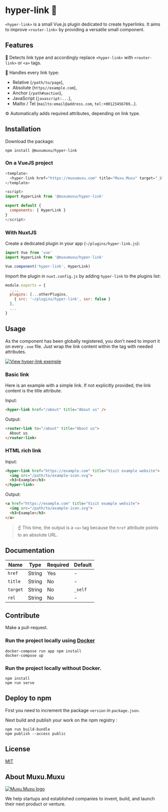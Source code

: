 # hyper-link 🔗

`<hyper-link>` is a small Vue.js plugin dedicated to create hyperlinks. It aims to improve `<router-link>` by providing a versatile small component.

## Features

🔎 Detects link type and accordingly replace `<hyper-link>` with `<router-link>` or `<a>` tags.

🔌 Handles every link type:

- Relative (`/path/to/page`),
- Absolute (`https//example.com`),
- Anchor (`/path#section`),
- JavaScript (`javascript:...`),
- Mailto / Tel (`mailto:email@address.com`, `tel:+00123456789`...).

⚙️ Automatically adds required attributes, depending on link type.

## Installation

Download the package:

```shell
npm install @muxumuxu/hyper-link
```

### On a VueJS project

```js
<template>
  <hyper-link href="https://muxumuxu.com" title="Muxu.Muxu" target="_blank" rel="noopener" />
</template>

<script>
import HyperLink from '@muxumuxu/hyper-link'

export default {
  components: { HyperLink }
}
</script>
```

### With NuxtJS

Create a dedicated plugin in your app (`~/plugins/hyper-link.js`):

```js
import Vue from 'vue'
import HyperLink from '@muxumuxu/hyper-link'

Vue.component('hyper-link', HyperLink)
```

Import the plugin in `nuxt.config.js` by adding `hyper-link` to the plugins list:

```js
module.exports = {
  ...,
  plugins: [...otherPlugins,
    { src: '~/plugins/hyper-link', ssr: false }
  ],
  ...
}
```

## Usage

As the component has been globally registered, you don't need to import it on every `.vue` file. Just wrap the link content within the tag with needed attributes.

[![View hyper-link exemple](https://codesandbox.io/static/img/play-codesandbox.svg)](https://codesandbox.io/s/8x7yop89w9)

### Basic link

Here is an example with a simple link. If not explicitly provided, the link content is the title attribute.

Input:

```html
<hyper-link href="/about" title="About us" />
```

Output:
```html
<router-link to="/about" title="About us">
  About us
</router-link>
```

### HTML rich link

Input:

```html
<hyper-link href="https://example.com" title="Visit example website">
  <img src="/path/to/example-icon.svg">
  <h3>Example</h3>
</hyper-link>
```

Output:

```html
<a href="https://example.com" title="Visit example website">
  <img src="/path/to/example-icon.svg">
  <h3>Example</h3>
</a>
```

> ☝️ This time, the output is a `<a>` tag because the `href` attribute points to an absolute URL.

## Documentation

|Name  |Type  |Required|Default|
|------|------|--------|-------|
|`href`|String|Yes|-|
|`title`|String|No|-|
|`target`|String|No|`_self`|
|`rel`|String|No|-|

## Contribute

Make a pull-request.

### Run the project locally using [Docker](https://docker.com)

```
docker-compose run app npm install
docker-compose up
```

### Run the project locally without Docker.

```
npm install
npm run serve
```

## Deploy to npm

First you need to increment the package `version` in `package.json`.

Next build and publish your work on the npm registry :

```
npm run build-bundle
npm publish --access public
```

## License

[MIT](/license.md)

## About Muxu.Muxu

[![Muxu.Muxu logo](https://i.imgur.com/fuFN8Rp.png)](https://muxumuxu.com)

We help startups and established companies to invent, build, and launch their next product or venture.
